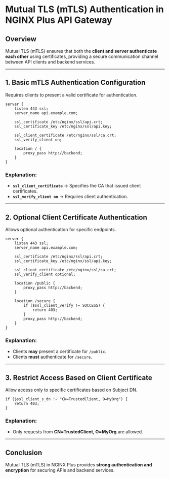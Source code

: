 # Mutual TLS (mTLS) Authentication in NGINX Plus API Gateway

## Overview
Mutual TLS (mTLS) ensures that both the **client and server authenticate each other** using certificates, providing a secure communication channel between API clients and backend services.

---

## 1. **Basic mTLS Authentication Configuration**
Requires clients to present a valid certificate for authentication.

```nginx
server {
    listen 443 ssl;
    server_name api.example.com;

    ssl_certificate /etc/nginx/ssl/api.crt;
    ssl_certificate_key /etc/nginx/ssl/api.key;

    ssl_client_certificate /etc/nginx/ssl/ca.crt;
    ssl_verify_client on;

    location / {
        proxy_pass http://backend;
    }
}
```

### Explanation:
- **`ssl_client_certificate`** → Specifies the CA that issued client certificates.
- **`ssl_verify_client on`** → Requires client authentication.

---

## 2. **Optional Client Certificate Authentication**
Allows optional authentication for specific endpoints.

```nginx
server {
    listen 443 ssl;
    server_name api.example.com;

    ssl_certificate /etc/nginx/ssl/api.crt;
    ssl_certificate_key /etc/nginx/ssl/api.key;

    ssl_client_certificate /etc/nginx/ssl/ca.crt;
    ssl_verify_client optional;

    location /public {
        proxy_pass http://backend;
    }
    
    location /secure {
        if ($ssl_client_verify != SUCCESS) {
            return 403;
        }
        proxy_pass http://backend;
    }
}
```

### Explanation:
- Clients **may** present a certificate for `/public`.
- Clients **must** authenticate for `/secure`.

---

## 3. **Restrict Access Based on Client Certificate**
Allow access only to specific certificates based on Subject DN.

```nginx
if ($ssl_client_s_dn !~ "CN=TrustedClient, O=MyOrg") {
    return 403;
}
```

### Explanation:
- Only requests from **CN=TrustedClient, O=MyOrg** are allowed.

---

## Conclusion
Mutual TLS (mTLS) in NGINX Plus provides **strong authentication and encryption** for securing APIs and backend services.

